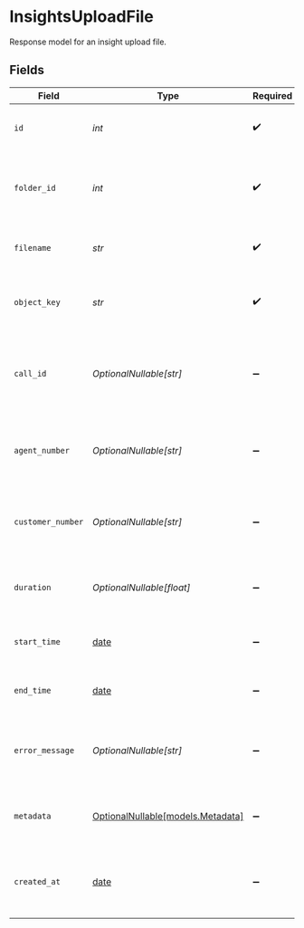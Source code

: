 # InsightsUploadFile

Response model for an insight upload file.


## Fields

| Field                                                                              | Type                                                                               | Required                                                                           | Description                                                                        | Example                                                                            |
| ---------------------------------------------------------------------------------- | ---------------------------------------------------------------------------------- | ---------------------------------------------------------------------------------- | ---------------------------------------------------------------------------------- | ---------------------------------------------------------------------------------- |
| `id`                                                                               | *int*                                                                              | :heavy_check_mark:                                                                 | System-assigned ID for the upload file                                             | 182764                                                                             |
| `folder_id`                                                                        | *int*                                                                              | :heavy_check_mark:                                                                 | System-assigned ID for the folder to which the file belongs                        | 182764                                                                             |
| `filename`                                                                         | *str*                                                                              | :heavy_check_mark:                                                                 | Name of the uploaded file                                                          | customer-complaints.wav                                                            |
| `object_key`                                                                       | *str*                                                                              | :heavy_check_mark:                                                                 | Object-store key of the uploaded file                                              | UPLOAD_CALL_ID/recording/2025/04/22/15/00/ce7d212e-80b0-4f0b-9e01-74322f146611.mp3 |
| `call_id`                                                                          | *OptionalNullable[str]*                                                            | :heavy_minus_sign:                                                                 | Unique identifier for the call associated with the uploaded file                   | 12345                                                                              |
| `agent_number`                                                                     | *OptionalNullable[str]*                                                            | :heavy_minus_sign:                                                                 | Agent number associated with the uploaded file                                     | 1234567890                                                                         |
| `customer_number`                                                                  | *OptionalNullable[str]*                                                            | :heavy_minus_sign:                                                                 | Customer number associated with the uploaded file                                  | 0987654321                                                                         |
| `duration`                                                                         | *OptionalNullable[float]*                                                          | :heavy_minus_sign:                                                                 | Length in seconds of the uploaded recording                                        | 305.5                                                                              |
| `start_time`                                                                       | [date](https://docs.python.org/3/library/datetime.html#date-objects)               | :heavy_minus_sign:                                                                 | Start time of the uploaded file                                                    | 2025-04-25T00:00:00Z                                                               |
| `end_time`                                                                         | [date](https://docs.python.org/3/library/datetime.html#date-objects)               | :heavy_minus_sign:                                                                 | End time of the uploaded file                                                      | 2025-04-26T00:00:00Z                                                               |
| `error_message`                                                                    | *OptionalNullable[str]*                                                            | :heavy_minus_sign:                                                                 | Error message associated with the uploaded file                                    | File not found                                                                     |
| `metadata`                                                                         | [OptionalNullable[models.Metadata]](../models/metadata.md)                         | :heavy_minus_sign:                                                                 | Meta-data associated with the uploaded file                                        | {<br/>"duration": "00:10:00",<br/>"size": "10MB"<br/>}                             |
| `created_at`                                                                       | [date](https://docs.python.org/3/library/datetime.html#date-objects)               | :heavy_minus_sign:                                                                 | Timestamp at which insight upload file was created                                 | 2025-04-25T00:00:00Z                                                               |